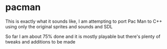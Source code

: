 # pacman
This is exactly what it sounds like, I am attempting to port Pac Man to C++ using only the original sprites and sounds and SDL

So far I am about 75% done and it is mostly playable but there's plenty of tweaks and additions to be made
